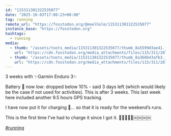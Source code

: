 ```yaml
---
id: "115311301322535077"
date: "2025-10-03T17:00:23+00:00"
tag: running
remote_url: "https://fosstodon.org/@moelholm/115311301322535077"
instance_base: "https://fosstodon.org"
hashtags:
  - running
media:
  - thumb: "/assets/toots_media/115311301322535077/thumb_8a5599d3ae41.jpeg"
    url: "https://cdn.fosstodon.org/media_attachments/files/115/311/287/658/100/896/original/7f60e26469d8937c.jpeg"
  - thumb: "/assets/toots_media/115311301322535077/thumb_8a368b43afb3.jpeg"
    url: "https://cdn.fosstodon.org/media_attachments/files/115/311/287/711/180/424/original/a9c5532df067d853.jpeg"
---
```

3 weeks with ✨Garmin Enduro 3✨

Battery 🪫 now low: dropped below 10% - said 3 days left (which would likely be the case if not used for activities). This is after 3 weeks. This last week here included another 9.5 hours GPS tracking.

I have now put it for charging 🔋… so that it is ready for the weekend’s runs.

This is the first time I’ve had to charge it since I got it. 🤠👌🏻👏🏻￼￼￼￼

[#running](https://fosstodon.org/tags/running)
